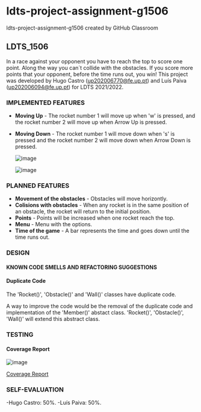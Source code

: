 # ldts-project-assignment-g1506
ldts-project-assignment-g1506 created by GitHub Classroom
## LDTS_1506 <SPACE RACE>

In a race against your opponent you have to reach the top to score one point. Along the way you can´t collide with the obstacles.
If you score more points that your opponent, before the time runs out, you win!
This project was developed by Hugo Castro (up202006770@fe.up.pt) and Luís Paiva (up202006094@fe.up.pt) for LDTS 2021/2022.

### IMPLEMENTED FEATURES

- **Moving Up** - The rocket number 1 will move up when 'w' is pressed, and the rocket number 2 will move up when Arrow Up is pressed.
- **Moving Down** - The rocket number 1 will move down when 's' is pressed and the rocket number 2 will move down when Arrow Down is pressed.

  ![image](https://user-images.githubusercontent.com/78104669/148663193-7cf36942-92de-4c83-8206-20f6da60b303.png)
  
  ![image](https://user-images.githubusercontent.com/78104669/148663210-31873a2c-914c-4a18-87ad-ff4092fdcb75.png)

### PLANNED FEATURES

- **Movement of the obstacles** - Obstacles will move horizontly.
- **Colisions with obstacles** - When any rocket is in the same position of an obstacle, the rocket will return to the initial position.
- **Points** - Points will be increased when one rocket reach the top.
- **Menu** - Menu with the options.
- **Time of the game** - A bar represents the time and goes down until the time runs out.
  
### DESIGN

  
#### KNOWN CODE SMELLS AND REFACTORING SUGGESTIONS

#### Duplicate Code

The 'Rocket()', 'Obstacle()' and 'Wall()' classes have duplicate code.

A way to improve the code would be the removal of the duplicate code and implementation of the 'Member()' abstact class. 'Rocket()', 'Obstacle()', 'Wall()' will extend this abstract class.
  
### TESTING
  
#### Coverage Report
  
![image](https://user-images.githubusercontent.com/78104669/148666486-fc0a72a5-bc20-4914-8e55-d45d49e09bff.png)

[Coverage Report ](https:spaceRace/CoverageReport/index.html)

### SELF-EVALUATION
-Hugo Castro: 50%.
-Luís Paiva: 50%.
